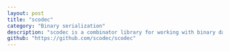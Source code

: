 ```yaml
---
layout: post
title: "scodec"
category: "Binary serialization"
description: "scodec is a combinator library for working with binary data. It focuses on contract-first and pure functional encoding and decoding of binary data and provides integration into scalaz and shapeless."
github: "https://github.com/scodec/scodec"
---
```


